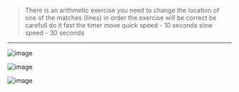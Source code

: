 >There is an arithmetic exercise you need to change the location of one of the matches (lines) in order the exercise will be correct be carefull do it fast the timer move quick speed - 10 seconds slow speed - 30 seconds

---
![image](https://github.com/MichalMazuz/MATCHES/assets/144708445/da82a947-d997-4012-a822-196d58099395)

![image](https://github.com/MichalMazuz/MATCHES/assets/144708445/aa697ec9-4f3d-4d2a-b129-f35cd3250924)

![image](https://github.com/MichalMazuz/MATCHES/assets/144708445/4c531d99-884a-4faf-975c-4a84f46b6d16)

